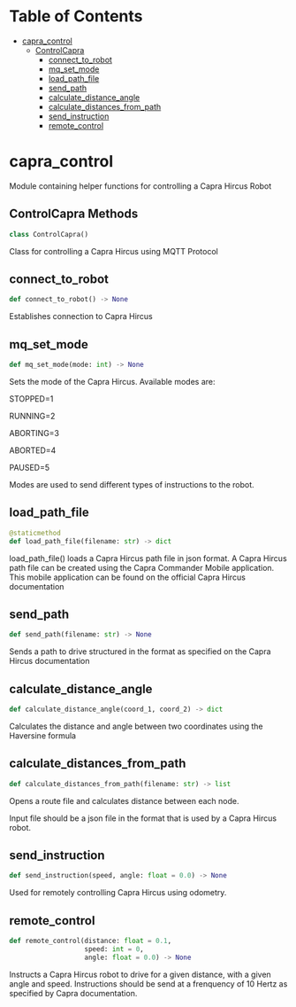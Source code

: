 # Table of Contents

- [capra_control](#capra_control)
  - [ControlCapra](#capra_control.ControlCapra)
    - [connect_to_robot](#capra_control.ControlCapra.connect_to_robot)
    - [mq_set_mode](#capra_control.ControlCapra.mq_set_mode)
    - [load_path_file](#capra_control.ControlCapra.load_path_file)
    - [send_path](#capra_control.ControlCapra.send_path)
    - [calculate_distance_angle](#capra_control.ControlCapra.calculate_distance_angle)
    - [calculate_distances_from_path](#capra_control.ControlCapra.calculate_distances_from_path)
    - [send_instruction](#capra_control.ControlCapra.send_instruction)
    - [remote_control](#capra_control.ControlCapra.remote_control)

<a id="capra_control"></a>

# capra_control

Module containing helper functions for controlling a Capra Hircus Robot

<a id="capra_control.ControlCapra"></a>

## ControlCapra Methods

```python
class ControlCapra()
```

Class for controlling a Capra Hircus using MQTT Protocol

<a id="capra_control.ControlCapra.connect_to_robot"></a>

## connect_to_robot

```python
def connect_to_robot() -> None
```

Establishes connection to Capra Hircus

<a id="capra_control.ControlCapra.mq_set_mode"></a>

## mq_set_mode

```python
def mq_set_mode(mode: int) -> None
```

Sets the mode of the Capra Hircus.
Available modes are:

STOPPED=1

RUNNING=2

ABORTING=3

ABORTED=4

PAUSED=5

Modes are used to send different types of instructions to the robot.

<a id="capra_control.ControlCapra.load_path_file"></a>

## load_path_file

```python
@staticmethod
def load_path_file(filename: str) -> dict
```

load_path_file() loads a Capra Hircus path file in json format.
A Capra Hircus path file can be created using the Capra Commander Mobile application.
This mobile application can be found on the official Capra Hircus documentation

<a id="capra_control.ControlCapra.send_path"></a>

## send_path

```python
def send_path(filename: str) -> None
```

Sends a path to drive structured in the format as specified on the Capra Hircus documentation

<a id="capra_control.ControlCapra.calculate_distance_angle"></a>

## calculate_distance_angle

```python
def calculate_distance_angle(coord_1, coord_2) -> dict
```

Calculates the distance and angle between two coordinates using the Haversine formula

<a id="capra_control.ControlCapra.calculate_distances_from_path"></a>

## calculate_distances_from_path

```python
def calculate_distances_from_path(filename: str) -> list
```

Opens a route file and calculates distance between each node.

Input file should be a json file in the format that is used by
a Capra Hircus robot.

<a id="capra_control.ControlCapra.send_instruction"></a>

## send_instruction

```python
def send_instruction(speed, angle: float = 0.0) -> None
```

Used for remotely controlling Capra Hircus using odometry.

<a id="capra_control.ControlCapra.remote_control"></a>

## remote_control

```python
def remote_control(distance: float = 0.1,
                   speed: int = 0,
                   angle: float = 0.0) -> None
```

Instructs a Capra Hircus robot to drive for a given distance, with a given angle and speed.
Instructions should be send at a frenquency of 10 Hertz as specified by Capra documentation.
